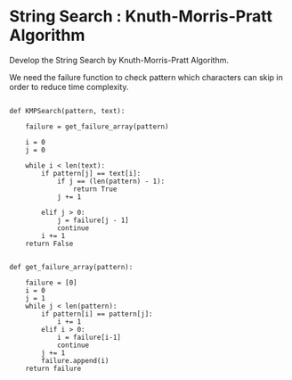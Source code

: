 # String Search : Knuth-Morris-Pratt Algorithm

Develop the String Search by Knuth-Morris-Pratt Algorithm.

We need the failure function to check pattern which characters can skip in order to 
reduce time complexity.

```

def KMPSearch(pattern, text):

    failure = get_failure_array(pattern)

    i = 0
    j = 0
    
    while i < len(text):
        if pattern[j] == text[i]:
            if j == (len(pattern) - 1):
                return True
            j += 1

        elif j > 0:
            j = failure[j - 1]
            continue
        i += 1
    return False

```

```

def get_failure_array(pattern):

    failure = [0]
    i = 0
    j = 1
    while j < len(pattern):
        if pattern[i] == pattern[j]:
            i += 1
        elif i > 0:
            i = failure[i-1]
            continue
        j += 1
        failure.append(i)
    return failure

```